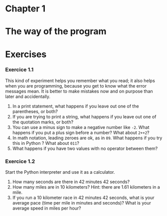 # Chapter 1

# The way of the program

# Exercises

### Exercice 1.1

This kind of experiment helps you remember what you read; it also helps when you are programming, because you get to know what the error messages mean. It is better to make mistakes now and on purpose than later and accidentally.

1. In a print statement, what happens if you leave out one of the parentheses, or both?
2. If you are trying to print a string, what happens if you leave out one of the quotation marks, or both?
3. You can use a minus sign to make a negative number like `-2`. What happens if you put a plus sign before a number? What about `2++2`?
4. In math notation, leading zeroes are ok, as in `09`. What happens if you try this in Python ? What about `011`?
5. What happens if you have two values with no operator between them?


### Exercice 1.2

Start the Python interpreter and use it as a calculator.

1. How many seconds are there in 42 minutes 42 seconds?
2. How many miles are in 10 kilometers? Hint: there are 1.61 kilometers in a mile.
3. If you run a 10 kilometer race in 42 minutes 42 seconds, what is your average pace (time per mile in minutes and seconds)? What is your average speed in miles per hour?
